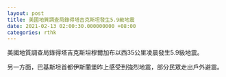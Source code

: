 ```yaml
---
layout: post
title: 美國地質調查局錄得塔吉克斯坦發生5.9級地震
date: 2021-02-13 02:00:30.000000000 +08:00
categories: rthk
---
```


美國地質調查局錄得塔吉克斯坦穆爾加布以西35公里凌晨發生5.9級地震。

另一方面，巴基斯坦首都伊斯蘭堡昨上感受到強烈地震，部分民眾走出戶外避震。
